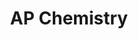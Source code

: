 ---
layout: course-page
title: AP Chemistry
instructor:
  - name: Ms. Chika Hampton
    url: instructional/MsChikaHampton
coursename: AP CHEMISTRY
description: "<b>Equivalent to first year college chemistry course.</b>  Emphasis: chemistry as an experimental and quantitative science. Analytical instruments: Infrared Spectrophotometer; UV-Visible Spectrophotometer; Gas Chromatography; HPLC. Projects are performed in small groups on each instrument. Content exceeds the AP syllabus."
---
